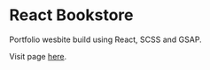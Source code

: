 # React Bookstore

Portfolio wesbite build using React, SCSS and GSAP. 

Visit page [here](https://emmamuehlberger.netlify.app/).
